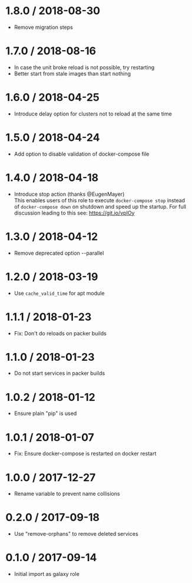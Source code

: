 # 1.8.0 / 2018-08-30

  * Remove migration steps

# 1.7.0 / 2018-08-16

  * In case the unit broke reload is not possible, try restarting
  * Better start from stale images than start nothing

# 1.6.0 / 2018-04-25

  * Introduce delay option for clusters not to reload at the same time

# 1.5.0 / 2018-04-24

  * Add option to disable validation of docker-compose file

# 1.4.0 / 2018-04-18

  * Introduce stop action (thanks @EugenMayer)  
    This enables users of this role to execute `docker-compose stop` instead
    of `docker-compose down` on shutdown and speed up the startup. For full
    discussion leading to this see: https://git.io/vpIOy

# 1.3.0 / 2018-04-12

  * Remove deprecated option --parallel

# 1.2.0 / 2018-03-19

  * Use `cache_valid_time` for apt module

# 1.1.1 / 2018-01-23

  * Fix: Don't do reloads on packer builds

# 1.1.0 / 2018-01-23

  * Do not start services in packer builds

# 1.0.2 / 2018-01-12

  * Ensure plain "pip" is used

# 1.0.1 / 2018-01-07

  * Fix: Ensure docker-compose is restarted on docker restart

# 1.0.0 / 2017-12-27

  * Rename variable to prevent name collisions

# 0.2.0 / 2017-09-18

  * Use "remove-orphans" to remove deleted services

# 0.1.0 / 2017-09-14

  * Initial import as galaxy role